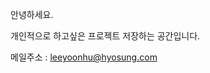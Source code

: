 안녕하세요.

개인적으로 하고싶은 프로젝트 저장하는 공간입니다.

메일주소 : leeyoonhu@hyosung.com

<!--
**Leeyoonhu/Leeyoonhu** is a ✨ _special_ ✨ repository because its `README.md` (this file) appears on your GitHub profile.

Here are some ideas to get you started:

- 🔭 I’m currently working on ...
- 🌱 I’m currently learning ...
- 👯 I’m looking to collaborate on ...
- 🤔 I’m looking for help with ...
- 💬 Ask me about ...
- 📫 How to reach me: ...
- 😄 Pronouns: ...
- ⚡ Fun fact: ...
-->
